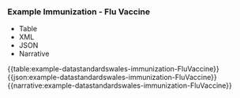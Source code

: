 ### Example Immunization - Flu Vaccine

<div class="tab-wrap">
  <ul class="tab-head">
    <li class="tablink" onclick="openCity(this,'tabtable')" data-target="tabtable">
      Table
    </li> 
     <li class="tablink tab-active" onclick="openCity(this,'tabxml')" data-target="tabxml">
      XML
    </li> 
    <li class="tablink tab-active" onclick="openCity(this,'tabjson')" data-target="tabjson">
      JSON
    </li>       
    <li class="tablink" onclick="openCity(this,'tabnarrative')" data-target="tabnarrative">
      Narrative
    </li>
  </ul>
  <div class="tab-main">
    <div id="tabtable" class="tabcontent">
      {{table:example-datastandardswales-immunization-FluVaccine}}
    </div>       
    <div id="tabjson" class="tabcontent">
      {{json:example-datastandardswales-immunization-FluVaccine}}
    </div>       
    <div id="tabnarrative" class="tabcontent">
      {{narrative:example-datastandardswales-immunization-FluVaccine}}
    </div>  
  </div>
</div>